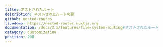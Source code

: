 ```yaml
---
title: ネストされたルート
description: ネストされたルートの例
github: nested-routes
livedemo: https://nested-routes.nuxtjs.org
documentation: /docs/2.x/features/file-system-routing#ネストされたルート
category: customization
position: 208
---
```


